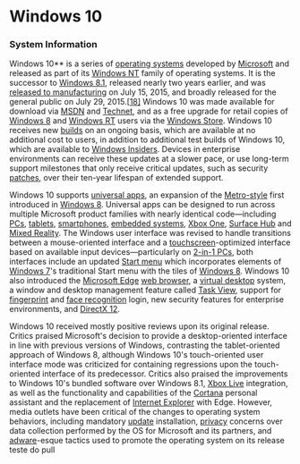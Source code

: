 
# Windows 10
### System Information
Windows 10** is a series of [operating systems](https://en.wikipedia.org/wiki/Operating_system) developed by [Microsoft](https://en.wikipedia.org/wiki/Microsoft) and released as part of its [Windows NT](https://en.wikipedia.org/wiki/Windows_NT) family of operating systems. It is the successor to [Windows 8.1](https://en.wikipedia.org/wiki/Windows_8.1), released nearly two years earlier, and was [released to manufacturing](https://en.wikipedia.org/wiki/Software_release_cycle#Release_to_manufacturing_(RTM)) on July 15, 2015, and broadly released for the general public on July 29, 2015.[[18\]](https://en.wikipedia.org/wiki/Windows_10#cite_note-release-date-18) Windows 10 was made available for download via [MSDN](https://en.wikipedia.org/wiki/MSDN) and [Technet](https://en.wikipedia.org/wiki/Microsoft_Technet), and as a free upgrade for retail copies of [Windows 8](https://en.wikipedia.org/wiki/Windows_8) and [Windows RT](https://en.wikipedia.org/wiki/Windows_RT) users via the [Windows Store](https://en.wikipedia.org/wiki/Windows_Store). Windows 10 receives new [builds](https://en.wikipedia.org/wiki/Software_build) on an ongoing basis, which are available at no additional cost to users, in addition to additional test builds of Windows 10, which are available to [Windows Insiders](https://en.wikipedia.org/wiki/Windows_Insider). Devices in enterprise environments can receive these updates at a slower pace, or use long-term support milestones that only receive critical updates, such as security [patches](https://en.wikipedia.org/wiki/Patch_(computing)), over their ten-year lifespan of extended support.

Windows 10 supports [universal apps](https://en.wikipedia.org/wiki/Universal_app), an expansion of the [Metro-style](https://en.wikipedia.org/wiki/Metro-style_app) first introduced in [Windows 8](https://en.wikipedia.org/wiki/Windows_8). Universal apps can be designed to run across multiple Microsoft product families with nearly identical code‍—‌including [PCs](https://en.wikipedia.org/wiki/Personal_computer), [tablets](https://en.wikipedia.org/wiki/Tablet_computer), [smartphones](https://en.wikipedia.org/wiki/Smartphone), [embedded systems](https://en.wikipedia.org/wiki/Embedded_system), [Xbox One](https://en.wikipedia.org/wiki/Xbox_One), [Surface Hub](https://en.wikipedia.org/wiki/Surface_Hub) and [Mixed Reality](https://en.wikipedia.org/wiki/Windows_Mixed_Reality). The Windows user interface was revised to handle transitions between a mouse-oriented interface and a [touchscreen](https://en.wikipedia.org/wiki/Touchscreen)-optimized interface based on available input devices‍—‌particularly on [2-in-1 PCs](https://en.wikipedia.org/wiki/2-in-1_PC), both interfaces include an updated [Start menu](https://en.wikipedia.org/wiki/Start_menu) which incorporates elements of [Windows 7](https://en.wikipedia.org/wiki/Windows_7)'s traditional Start menu with the tiles of [Windows 8](https://en.wikipedia.org/wiki/Windows_8). Windows 10 also introduced the [Microsoft Edge](https://en.wikipedia.org/wiki/Microsoft_Edge) [web browser](https://en.wikipedia.org/wiki/Web_browser), a [virtual desktop](https://en.wikipedia.org/wiki/Virtual_desktop) system, a window and desktop management feature called [Task View](https://en.wikipedia.org/wiki/Task_View), support for [fingerprint](https://en.wikipedia.org/wiki/Fingerprint_recognition) and [face recognition](https://en.wikipedia.org/wiki/Face_recognition) login, new security features for enterprise environments, and [DirectX 12](https://en.wikipedia.org/wiki/DirectX_12).

Windows 10 received mostly positive reviews upon its original release. Critics praised Microsoft's decision to provide a desktop-oriented interface in line with previous versions of Windows, contrasting the tablet-oriented approach of Windows 8, although Windows 10's touch-oriented user interface mode was criticized for containing regressions upon the touch-oriented interface of its predecessor. Critics also praised the improvements to Windows 10's bundled software over Windows 8.1, [Xbox Live](https://en.wikipedia.org/wiki/Xbox_Live) integration, as well as the functionality and capabilities of the [Cortana](https://en.wikipedia.org/wiki/Cortana) personal assistant and the replacement of [Internet Explorer](https://en.wikipedia.org/wiki/Internet_Explorer) with Edge. However, media outlets have been critical of the changes to operating system behaviors, including mandatory [update](https://en.wikipedia.org/wiki/Windows_Update) installation, [privacy](https://en.wikipedia.org/wiki/Digital_privacy) concerns over data collection performed by the OS for Microsoft and its partners, and [adware](https://en.wikipedia.org/wiki/Adware)-esque tactics used to promote the operating system on its release
teste do pull
